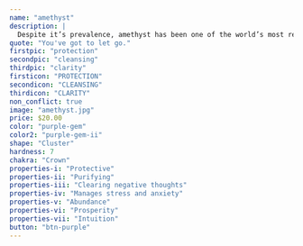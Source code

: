 ```yaml
---
name: "amethyst"
description: |
  Despite it’s prevalence, amethyst has been one of the world’s most revered stones for many centuries. Found in as many places as Brazil, Bolivia, Mexico, Africa, Canada, Russia, USA and Europe, this stone has a rich history of astonishing civilizations with its stunning, saturated beauty. Amethyst healing properties are as plentiful as the stone itself.
quote: "You've got to let go."
firstpic: "protection"
secondpic: "cleansing"
thirdpic: "clarity"
firsticon: "PROTECTION"
secondicon: "CLEANSING"
thirdicon: "CLARITY"
non_conflict: true
image: "amethyst.jpg"
price: $20.00
color: "purple-gem"
color2: "purple-gem-ii"
shape: "Cluster"
hardness: 7
chakra: "Crown"
properties-i: "Protective"
properties-ii: "Purifying"
properties-iii: "Clearing negative thoughts"
properties-iv: "Manages stress and anxiety"
properties-v: "Abundance"
properties-vi: "Prosperity"
properties-vii: "Intuition"
button: "btn-purple"
---
```


